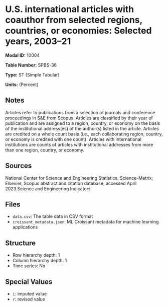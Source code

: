 # U.S. international articles with coauthor from selected regions, countries, or economies: Selected years, 2003&#8211;21

**Modal ID:** 10004

**Table Number:** SPBS-36

**Type:** ST (Simple Tabular)

**Units:** (Percent)

## Notes

Articles refer to publications from a selection of journals and conference proceedings in S&E from Scopus. Articles are classified by their year of publication and are assigned to a region, country, or economy on the basis of the institutional address(es) of the author(s) listed in the article. Articles are credited on a whole count basis (i.e., each collaborating region, country, or economy is credited with one count). Articles with international institutions are counts of articles with institutional addresses from more than one region, country, or economy.

## Sources

National Center for Science and Engineering Statistics; Science-Metrix; Elsevier, Scopus abstract and citation database, accessed April 2023.Science and Engineering Indicators

## Files

- `data.csv`: The table data in CSV format
- `croissant_metadata.json`: ML Croissant metadata for machine learning applications

## Structure

- Row hierarchy depth: 1
- Column hierarchy depth: 1
- Time series: No

## Special Values

- `i`: imputed value
- `r`: revised value
